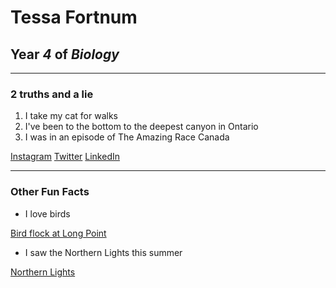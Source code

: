 # Tessa Fortnum
## Year *4* of *Biology*

---

### **2 truths and a lie**

1. I take my cat for walks
2. I've been to the bottom to the deepest canyon in Ontario
3. I was in an episode of The Amazing Race Canada

[Instagram](https://www.instagram.com/tessakathleen_/)
[Twitter](https://twitter.com/tessafortn)
[LinkedIn](www.linkedin.com/in/tfortnum)

--- 

### Other Fun Facts

- I love birds

[Bird flock at Long Point](https://imgur.com/gallery/1InzjGf)

- I saw the Northern Lights this summer

[Northern Lights](https://imgur.com/gallery/htGBYGT)

